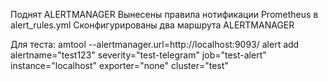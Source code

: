 Поднят ALERTMANAGER
Вынесены правила нотификации Prometheus в alert_rules.yml
Сконфигурированы два маршрута ALERTMANAGER

Для теста:
amtool --alertmanager.url=http://localhost:9093/ alert add alertname="test123" severity="test-telegram" job="test-alert" instance="localhost" exporter="none" cluster="test"
